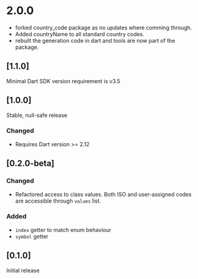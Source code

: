 # 2.0.0
- forked country_code package as no updates where comming through.
- Added countryName to all standard country codes.
- rebuilt the generation code in dart and tools are now part
of the package.

## [1.1.0]
Minimal Dart SDK version requirement is v3.5

## [1.0.0]
Stable, null-safe release
### Changed
- Requires Dart version >= 2.12

## [0.2.0-beta]
### Changed
- Refactored access to class values. Both ISO and user-assigned codes are 
accessible through `values` list.

### Added
- `index` getter to match enum behaviour
- `symbol` getter

## [0.1.0]
Initial release
